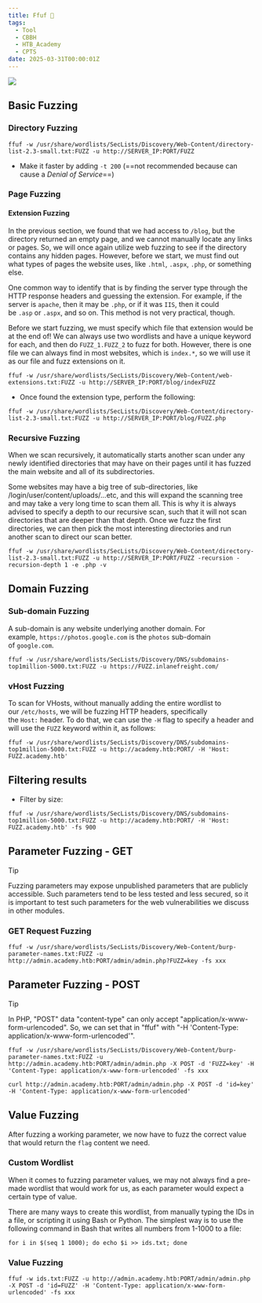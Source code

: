 ```yaml
---
title: Ffuf 🐳
tags:
  - Tool
  - CBBH
  - HTB_Academy
  - CPTS
date: 2025-03-31T00:00:01Z
---
```

![](Pasted%20image%2020240723081453.png)
## Basic Fuzzing

### Directory Fuzzing

```shell
ffuf -w /usr/share/wordlists/SecLists/Discovery/Web-Content/directory-list-2.3-small.txt:FUZZ -u http://SERVER_IP:PORT/FUZZ
```

- Make it faster by adding `-t 200` (==not recommended because can cause a *Denial of Service*==)

### Page Fuzzing

#### Extension Fuzzing

In the previous section, we found that we had access to `/blog`, but the directory returned an empty page, and we cannot manually locate any links or pages. So, we will once again utilize web fuzzing to see if the directory contains any hidden pages. However, before we start, we must find out what types of pages the website uses, like `.html`, `.aspx`, `.php`, or something else.

One common way to identify that is by finding the server type through the HTTP response headers and guessing the extension. For example, if the server is `apache`, then it may be `.php`, or if it was `IIS`, then it could be `.asp` or `.aspx`, and so on. This method is not very practical, though.

Before we start fuzzing, we must specify which file that extension would be at the end of! We can always use two wordlists and have a unique keyword for each, and then do `FUZZ_1.FUZZ_2` to fuzz for both. However, there is one file we can always find in most websites, which is `index.*`, so we will use it as our file and fuzz extensions on it.

```shell
ffuf -w /usr/share/wordlists/SecLists/Discovery/Web-Content/web-extensions.txt:FUZZ -u http://SERVER_IP:PORT/blog/indexFUZZ
```

- Once found the extension type, perform the following:

```shell
ffuf -w /usr/share/wordlists/SecLists/Discovery/Web-Content/directory-list-2.3-small.txt:FUZZ -u http://SERVER_IP:PORT/blog/FUZZ.php
```
### Recursive Fuzzing

When we scan recursively, it automatically starts another scan under any newly identified directories that may have on their pages until it has fuzzed the main website and all of its subdirectories.

Some websites may have a big tree of sub-directories, like /login/user/content/uploads/...etc, and this will expand the scanning tree and may take a very long time to scan them all. This is why it is always advised to specify a depth to our recursive scan, such that it will not scan directories that are deeper than that depth. Once we fuzz the first directories, we can then pick the most interesting directories and run another scan to direct our scan better.

```shell
ffuf -w /usr/share/wordlists/SecLists/Discovery/Web-Content/directory-list-2.3-small.txt:FUZZ -u http://SERVER_IP:PORT/FUZZ -recursion -recursion-depth 1 -e .php -v
```

## Domain Fuzzing
### Sub-domain Fuzzing


A sub-domain is any website underlying another domain. For example, `https://photos.google.com` is the `photos` sub-domain of `google.com`.

```shell
ffuf -w /usr/share/wordlists/SecLists/Discovery/DNS/subdomains-top1million-5000.txt:FUZZ -u https://FUZZ.inlanefreight.com/
```

### vHost Fuzzing

To scan for VHosts, without manually adding the entire wordlist to our `/etc/hosts`, we will be fuzzing HTTP headers, specifically the `Host:` header. To do that, we can use the `-H` flag to specify a header and will use the `FUZZ` keyword within it, as follows:

```shell
ffuf -w /usr/share/wordlists/SecLists/Discovery/DNS/subdomains-top1million-5000.txt:FUZZ -u http://academy.htb:PORT/ -H 'Host: FUZZ.academy.htb'
```

## Filtering results

- Filter by size:

```shell
ffuf -w /usr/share/wordlists/SecLists/Discovery/DNS/subdomains-top1million-5000.txt:FUZZ -u http://academy.htb:PORT/ -H 'Host: FUZZ.academy.htb' -fs 900
```

## Parameter Fuzzing - GET

>[!Tip]
>Fuzzing parameters may expose unpublished parameters that are publicly accessible. Such parameters tend to be less tested and less secured, so it is important to test such parameters for the web vulnerabilities we discuss in other modules.

### GET Request Fuzzing

```shell
ffuf -w /usr/share/wordlists/SecLists/Discovery/Web-Content/burp-parameter-names.txt:FUZZ -u http://admin.academy.htb:PORT/admin/admin.php?FUZZ=key -fs xxx
```

## Parameter Fuzzing - POST

>[!Tip]
>In PHP, "POST" data "content-type" can only accept "application/x-www-form-urlencoded". So, we can set that in "ffuf" with "-H 'Content-Type: application/x-www-form-urlencoded'".

```shell
ffuf -w /usr/share/wordlists/SecLists/Discovery/Web-Content/burp-parameter-names.txt:FUZZ -u http://admin.academy.htb:PORT/admin/admin.php -X POST -d 'FUZZ=key' -H 'Content-Type: application/x-www-form-urlencoded' -fs xxx
```

```shell
curl http://admin.academy.htb:PORT/admin/admin.php -X POST -d 'id=key' -H 'Content-Type: application/x-www-form-urlencoded'
```

## Value Fuzzing

After fuzzing a working parameter, we now have to fuzz the correct value that would return the `flag` content we need. 

### Custom Wordlist

When it comes to fuzzing parameter values, we may not always find a pre-made wordlist that would work for us, as each parameter would expect a certain type of value.

There are many ways to create this wordlist, from manually typing the IDs in a file, or scripting it using Bash or Python. The simplest way is to use the following command in Bash that writes all numbers from 1-1000 to a file:

```shell
for i in $(seq 1 1000); do echo $i >> ids.txt; done
```

### Value Fuzzing

```shell
ffuf -w ids.txt:FUZZ -u http://admin.academy.htb:PORT/admin/admin.php -X POST -d 'id=FUZZ' -H 'Content-Type: application/x-www-form-urlencoded' -fs xxx
```
